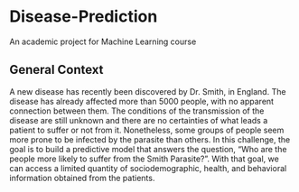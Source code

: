 # Disease-Prediction
An academic project for Machine Learning course

## General Context
A new disease has recently been discovered by Dr. Smith, in England. The disease has already affected more than 5000 people, with no apparent connection between them.
The conditions of the transmission of the disease are still unknown and there are no certainties of what leads a patient to suffer or not from it. Nonetheless, some groups of people seem more prone to be infected by the parasite than others.
In this challenge, the goal is to build a predictive model that answers the question, “Who are the people more likely to suffer from the Smith Parasite?”. With that goal, we can access a limited quantity of sociodemographic, health, and behavioral information obtained from the patients.

